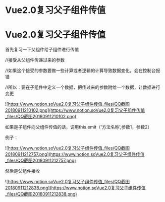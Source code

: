 # Vue2.0复习父子组件传值

# Vue2.0复习父子组件传值

首先复习一下父组件给子组件进行传值

//接受从父组件传递过来的参数

//如果这个接受的参数要做一些计算或者逻辑的计算导致数据变化，会在控制台报错

//所以：要在子组件中定义一个数据，把传过来的参数附给一个数据，让数据进行变更

![https://www.notion.soVue2.0复习父子组件传值_files/QQ截图20180911210102.png](https://www.notion.soVue2.0复习父子组件传值_files/QQ截图20180911210102.png)

如果是子组件向父组件传值的话，调用this.emit（'方法名称',参数1，参数2）

例子：

![https://www.notion.soVue2.0复习父子组件传值_files/QQ截图20180911212757.png](https://www.notion.soVue2.0复习父子组件传值_files/QQ截图20180911212757.png)

然后是父组件接收

![https://www.notion.soVue2.0复习父子组件传值_files/QQ截图20180911212838.png](https://www.notion.soVue2.0复习父子组件传值_files/QQ截图20180911212838.png)